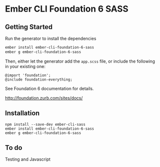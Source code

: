 # Ember CLI Foundation 6 SASS

## Getting Started

Run the generator to install the dependencies

```bash
ember install ember-cli-foundation-6-sass
ember g ember-cli-foundation-6-sass
```

Then, either let the generator add the `app.scss` file, or include the following in your existing one:

```
@import 'foundation';
@include foundation-everything;
```

See Foundation 6 documentation for details.

http://foundation.zurb.com/sites/docs/

## Installation

```
npm install --save-dev ember-cli-sass
ember install ember-cli-foundation-6-sass
ember g ember-cli-foundation-6-sass
```

## To do

Testing and Javascript
